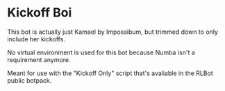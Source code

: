 # Kickoff Boi

This bot is actually just Kamael by Impossibum, but trimmed down to only include her kickoffs.

No virtual environment is used for this bot because Numba isn't a requirement anymore.

Meant for use with the "Kickoff Only" script that's avaliable in the RLBot public botpack.
